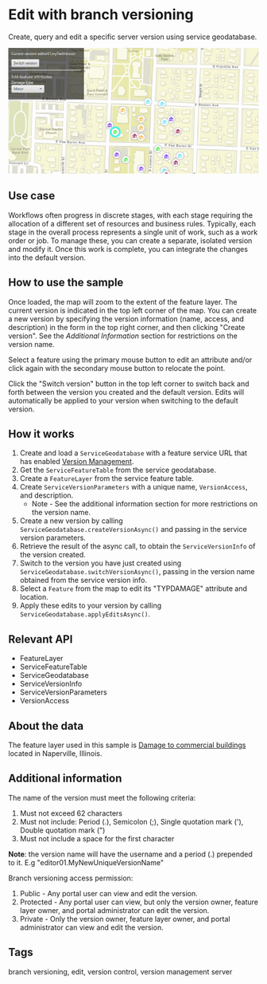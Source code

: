 # Edit with branch versioning

Create, query and edit a specific server version using service geodatabase.

![Image of edit with branch versioning](EditWithBranchVersioning.png)

## Use case

Workflows often progress in discrete stages, with each stage requiring the allocation of a different set of resources and business rules. Typically, each stage in the overall process represents a single unit of work, such as a work order or job. To manage these, you can create a separate, isolated version and modify it. Once this work is complete, you can integrate the changes into the default version.

## How to use the sample

Once loaded, the map will zoom to the extent of the feature layer. The current version is indicated in the top left corner of the map. You can create a new version by specifying the version information (name, access, and description) in the form in the top right corner, and then clicking "Create version". See the *Additional Information* section for restrictions on the version name.

Select a feature using the primary mouse button to edit an attribute and/or click again with the secondary mouse button to relocate the point.

Click the "Switch version" button in the top left corner to switch back and forth between the version you created and the default version. Edits will automatically be applied to your version when switching to the default version.

## How it works

1. Create and load a `ServiceGeodatabase` with a feature service URL that has enabled [Version Management](https://pro.arcgis.com/en/pro-app/latest/help/data/geodatabases/overview/publish-branch-versioned-data.htm).
2. Get the `ServiceFeatureTable` from the service geodatabase.
3. Create a `FeatureLayer` from the service feature table.
4. Create `ServiceVersionParameters` with a unique name, `VersionAccess`, and description.
    * Note - See the additional information section for more restrictions on the version name.
5. Create a new version by calling `ServiceGeodatabase.createVersionAsync()` and passing in the service version parameters.
6. Retrieve the result of the async call, to obtain the `ServiceVersionInfo` of the version created.
7. Switch to the version you have just created using `ServiceGeodatabase.switchVersionAsync()`, passing in the version name obtained from the service version info.
8. Select a `Feature` from the map to edit its "TYPDAMAGE" attribute and location.
9. Apply these edits to your version by calling `ServiceGeodatabase.applyEditsAsync()`.

## Relevant API

* FeatureLayer
* ServiceFeatureTable
* ServiceGeodatabase
* ServiceVersionInfo
* ServiceVersionParameters
* VersionAccess

## About the data

The feature layer used in this sample is [Damage to commercial buildings](https://sampleserver7.arcgisonline.com/arcgis/rest/services/DamageAssessment/FeatureServer/0) located in Naperville, Illinois.

## Additional information

The name of the version must meet the following criteria:

1. Must not exceed 62 characters
2. Must not include: Period (.), Semicolon (;), Single quotation mark ('), Double quotation mark (")
3. Must not include a space for the first character

**Note**: the version name will have the username and a period (.) prepended to it. E.g "editor01.MyNewUniqueVersionName"

Branch versioning access permission:

1. Public - Any portal user can view and edit the version.
2. Protected - Any portal user can view, but only the version owner, feature layer owner, and portal administrator can edit the version.
3. Private - Only the version owner, feature layer owner, and portal administrator can view and edit the version.

## Tags

branch versioning, edit, version control, version management server
